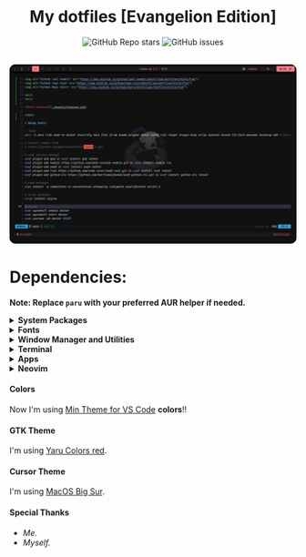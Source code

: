 <div align="center">

# My dotfiles [Evangelion Edition]

<img alt="GitHub Repo stars" src="https://img.shields.io/github/stars/datsfilipe/dotfiles?colorA=1a1a1a&colorB=FF7A84&style=for-the-badge&logo=github">
<img alt="GitHub issues" src="https://img.shields.io/github/issues/datsfilipe/dotfiles?colorA=1a1a1a&colorB=FF7A84&style=for-the-badge&logo=github">

<br/>
<br/>

![Preview](./assets/preview.png)

</div>

# Dependencies:

**Note: Replace `paru` with your preferred AUR helper if needed.**

<details>
<summary><b>System Packages</b></summary>

```bash
paru -S xdg-utils xdg-user-dirs zip unzip xclip openssh xorg-xrandr xorg-xsetroot xorg udisks2 udiskie pipewire flatpak
```
</details>

<details>
<summary><b>Fonts</b></summary>

```bash
paru -S otf-font-awesome noto-fonts-emoji ttf-symbola noto-fonts-cjk
```
</details>

<details>
<summary><b>Window Manager and Utilities</b></summary>

```bash
paru -S bspwm sxhkd polybar dunst rofi ranger xwinwrap feh picom dragon-drop
```
</details>

<details>
<summary><b>Terminal</b></summary>

```bash
paru -S alacritty tmux fish neovim fd ripgrep bat exa fzf btop git asdf-vm

# asdf version manager plugins
asdf plugin add ghq && asdf install ghq latest
asdf plugin add nodejs https://github.com/asdf-vm/asdf-nodejs.git && asdf install nodejs lts
asdf plugin-add pnpm && asdf install pnpm latest
asdf plugin-add rust https://github.com/code-lever/asdf-rust.git && asdf install rust latest # I will learn rust one day...
asdf plugin-add github-cli https://github.com/bartlomiejdanek/asdf-github-cli.git && asdf install github-cli latest

# pomodoro cli tool (it has rain sound :3)
git clone https://github.com/gabrielzschmitz/Tomato.C.git
cd Tomato.C
sudo make install

# fisher
curl -sL https://git.io/fisher | source && fisher install jorgebucaran/fisher
fisher install franciscolourenco/done # notification when a long running command finishes
fisher install jorgebucaran/hydro # prompt
```

</details>

<details>
<summary><b>Apps</b></summary>

```bash
paru -S mpv peek flameshot screenkey obs-studio zathura zathura-pdf-poppler chromium qbittorrent lxappearance
```
</details>

<details>
<summary><b>Neovim</b></summary>

<br/>

*Colorscheme: [Github](https://github.com/projekt0n/github-nvim-theme)*

```bash
git clone https://github.com/datsfilipe/datsnvim $HOME/.config/nvim
nvim # should open Lazy window and install plugins
```
</details>

#### Colors

Now I'm using [Min Theme for VS Code](https://github.com/misolori/min-theme-vscode) **colors**!!

#### GTK Theme

I'm using [Yaru Colors red](https://www.pling.com/s/XFCE/p/1299514).

#### Cursor Theme

I'm using [MacOS Big Sur](https://www.pling.com/p/1408466).

#### Special Thanks

- *Me.*
- *Myself.*
